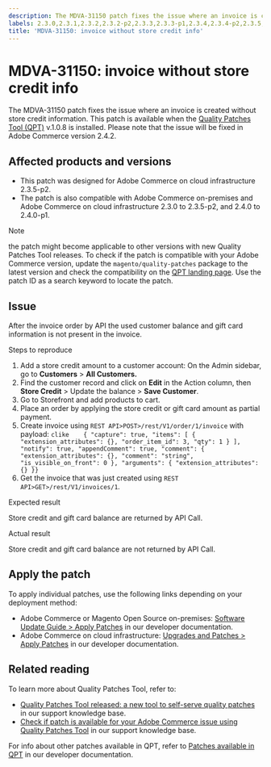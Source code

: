 ```yaml
---
description: The MDVA-31150 patch fixes the issue where an invoice is created without store credit information. This patch is available when the [Quality Patches Tool (QPT)](https://support.magento.com/hc/en-us/articles/360047139492) v.1.0.8 is installed. Please note that the issue will be fixed in Adobe Commerce version 2.4.2.
labels: 2.3.0,2.3.1,2.3.2,2.3.2-p2,2.3.3,2.3.3-p1,2.3.4,2.3.4-p2,2.3.5,2.3.5-p1,2.3.5-p2,2.4.0,2.4.0-p1,2.4.1,API,QPT 1.0.8,Magento Commerce,Magento Commerce Cloud,Quality Patches Tool,credit,invoice,order,store,support tools,Adobe Commerce,on-premises,cloud infrastructure
title: 'MDVA-31150: invoice without store credit info'
---
```


# MDVA-31150: invoice without store credit info

The MDVA-31150 patch fixes the issue where an invoice is created without store credit information. This patch is available when the [Quality Patches Tool (QPT)](https://support.magento.com/hc/en-us/articles/360047139492) v.1.0.8 is installed. Please note that the issue will be fixed in Adobe Commerce version 2.4.2.

## Affected products and versions

* This patch was designed for Adobe Commerce on cloud infrastructure 2.3.5-p2.
* The patch is also compatible with Adobe Commerce on-premises and Adobe Commerce on cloud infrastructure 2.3.0 to 2.3.5-p2, and 2.4.0 to 2.4.0-p1.

>[!NOTE]
>
>the patch might become applicable to other versions with new Quality Patches Tool releases. To check if the patch is compatible with your Adobe Commerce version, update the `magento/quality-patches` package to the latest version and check the compatibility on the [QPT landing page](https://devdocs.magento.com/quality-patches/tool.html#patch-grid). Use the patch ID as a search keyword to locate the patch.

## Issue

After the invoice order by API the used customer balance and gift card information is not present in the invoice.

 <span class="wysiwyg-underline">Steps to reproduce</span>

1. Add a store credit amount to a customer account: On the Admin sidebar, go to **Customers** > **All Customers.**
1. Find the customer record and click on **Edit** in the Action column, then **Store Credit** > Update the balance > **Save Customer**.
1. Go to Storefront and add products to cart.
1. Place an order by applying the store credit or gift card amount as partial payment.
1. Create invoice using `REST API>POST>/rest/V1/order/1/invoice` with payload:    ```clike    { "capture": true, "items": [ { "extension_attributes": {}, "order_item_id": 3, "qty": 1 } ], "notify": true, "appendComment": true, "comment": { "extension_attributes": {}, "comment": "string", "is_visible_on_front": 0 }, "arguments": { "extension_attributes": {} }}    ```    
1. Get the invoice that was just created using `REST API>GET>/rest/V1/invoices/1`.

 <span class="wysiwyg-underline">Expected result</span>

Store credit and gift card balance are returned by API Call.

 <span class="wysiwyg-underline">Actual result</span>

Store credit and gift card balance are not returned by API Call.

## Apply the patch

To apply individual patches, use the following links depending on your deployment method:

* Adobe Commerce or Magento Open Source on-premises: [Software Update Guide > Apply Patches](https://devdocs.magento.com/guides/v2.4/comp-mgr/patching/mqp.html) in our developer documentation.
* Adobe Commerce on cloud infrastructure: [Upgrades and Patches > Apply Patches](https://devdocs.magento.com/cloud/project/project-patch.html) in our developer documentation.

## Related reading

To learn more about Quality Patches Tool, refer to:

* [Quality Patches Tool released: a new tool to self-serve quality patches](https://support.magento.com/hc/en-us/articles/360047139492) in our support knowledge base.
* [Check if patch is available for your Adobe Commerce issue using Quality Patches Tool](https://support.magento.com/hc/en-us/articles/360047125252) in our support knowledge base.

For info about other patches available in QPT, refer to [Patches available in QPT](https://devdocs.magento.com/quality-patches/tool.html#patch-grid) in our developer documentation.